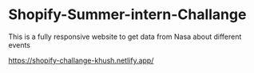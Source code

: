 # Shopify-Summer-intern-Challange
This is a fully responsive website to get data from Nasa about different events

https://shopify-challange-khush.netlify.app/
